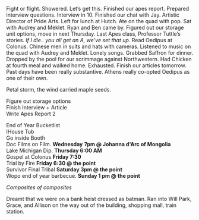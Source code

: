 Fight or flight. Showered. Let’s get this. Finished our apes report. Prepared interview questions. Interview in 10\. Finished our chat with Jay. Artistic Director of Pride Arts. Left for lunch at Hutch. Ate on the quad with pop. Sat with Audrey and Meklet. Ryan and Ben came by. Figured out our storage unit options, move in next Thursday. Last Apes class, Professor Tuttle’s stories. *If I die.. you all get an A, we’ve set that up.* Read Oedipus at Colonus. Chinese men in suits and hats with cameras. Listened to music on the quad with Audrey and Meklet. Lonely songs. Grabbed Saffron for dinner. Dropped by the pool for our scrimmage against Northwestern. Had Chicken at fourth meal and walked home. Exhausted. Finish our articles tomorrow. Past days have been really substantive. Athens really co-opted Oedipus as one of their own.

Petal storm, the wind carried maple seeds.

Figure out storage options  
Finish Interview \+ Article  
Write Apes Report 2

End of Year Bucketlist  
IHouse Tub  
Go inside Booth  
Doc Films on Film. **Wednesday** **7pm @ Johanna d'Arc of Mongolia**  
Lake Michigan Dip. **Thursday 6:00 AM**  
Gospel at Colonus **Friday 7:30**   
Trial by Fire **Friday 6:30 @ the point**  
Survivor Final Tribal **Saturday 3pm @ the point**  
Wopo end of year barbecue. **Sunday 1 pm @ the point** 

*Composites of composites* 

Dreamt that we were on a bank heist dressed as batman. Ran into Will Park, Grace, and Allison on the way out of the building, shopping mall, train station.